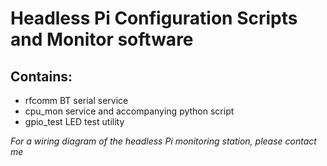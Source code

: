 # Headless Pi Configuration Scripts and Monitor software #

## Contains: ##

- rfcomm BT serial service
- cpu_mon service and accompanying python script
- gpio_test LED test utility

*For a wiring diagram of the headless Pi monitoring station, please contact me*
